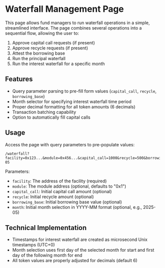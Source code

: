# Waterfall Management Page

This page allows fund managers to run waterfall operations in a simple, streamlined interface. The page combines several operations into a sequential flow, allowing the user to:

1. Approve capital call requests (if present)
2. Approve recycle requests (if present)
3. Attest the borrowing base
4. Run the principal waterfall
5. Run the interest waterfall for a specific month

## Features

- Query parameter parsing to pre-fill form values (`capital_call`, `recycle`, `borrowing_base`)
- Month selector for specifying interest waterfall time period
- Proper decimal formatting for all token amounts (6 decimals)
- Transaction batching capability
- Option to automatically fill capital calls

## Usage

Access the page with query parameters to pre-populate values:

```
/waterfall?facility=0x123...&module=0x456...&capital_call=1000&recycle=500&borrowing_base=10000&month=2025-05
```

Parameters:
- `facility`: The address of the facility (required)
- `module`: The module address (optional, defaults to "0x1")
- `capital_call`: Initial capital call amount (optional)
- `recycle`: Initial recycle amount (optional)
- `borrowing_base`: Initial borrowing base value (optional)
- `month`: Initial month selection in YYYY-MM format (optional, e.g., 2025-05)

## Technical Implementation

- Timestamps for interest waterfall are created as microsecond Unix timestamps (UTC+0)
- Month selection uses first day of the selected month for start and first day of the following month for end
- All token values are properly adjusted for decimals (default 6)